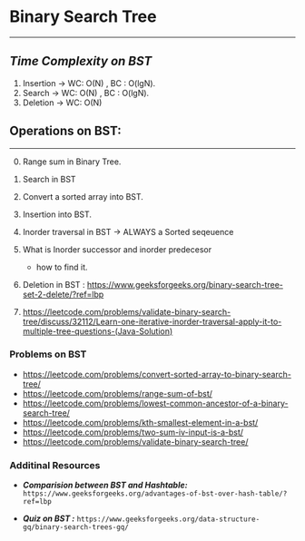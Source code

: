 #                           Binary Search Tree
----------------------------------------------------------------------------------------------

***Time Complexity on BST***
----------------------------------------------------------------------------------------------
1. Insertion -> WC: O(N) , BC : O(lgN).
2. Search    -> WC: O(N) , BC : O(lgN).
3. Deletion  -> WC: O(N)

## Operations on BST:
----------------------------------------------------------------------------------------------
0. Range sum in Binary Tree.
1. Search in BST 
2. Convert a sorted array into BST.
3. Insertion into BST.
4. Inorder traversal in BST -> ALWAYS a Sorted seqeuence

5. What is Inorder successor and inorder predecesor
   - how to find it.
6. Deletion in BST : https://www.geeksforgeeks.org/binary-search-tree-set-2-delete/?ref=lbp
7. https://leetcode.com/problems/validate-binary-search-tree/discuss/32112/Learn-one-iterative-inorder-traversal-apply-it-to-multiple-tree-questions-(Java-Solution) 




### Problems on BST
- https://leetcode.com/problems/convert-sorted-array-to-binary-search-tree/
- https://leetcode.com/problems/range-sum-of-bst/
- https://leetcode.com/problems/lowest-common-ancestor-of-a-binary-search-tree/
- https://leetcode.com/problems/kth-smallest-element-in-a-bst/
- https://leetcode.com/problems/two-sum-iv-input-is-a-bst/ 
- https://leetcode.com/problems/validate-binary-search-tree/



### Additinal Resources
- ***Comparision between BST and Hashtable:***  
```https://www.geeksforgeeks.org/advantages-of-bst-over-hash-table/?ref=lbp```

- ***Quiz on BST :*** ```https://www.geeksforgeeks.org/data-structure-gq/binary-search-trees-gq/```



